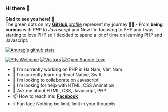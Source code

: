### Hi there 👋
**Glad to see you here!** :star_struck: <br> The green dots on my [**GitHub** profile](https://github.com/tunnaduong?tab=repositories) represent my journey :running_man: - From **being curious** with *PHP* to *Javascript* and Now I'm focusing to PHP and I was starting to love PHP so I decided to spend a lot of time on learning PHP and Javascript. 

[![Anurag's github stats](https://github-readme-stats.vercel.app/api?username=tunnaduong&show_icons=true)](https://github.com/anuraghazra/github-readme-stats)

[![PRs Welcome](https://img.shields.io/badge/PRs-welcome-brightgreen.svg?style=flat&logo=github)](https://github.com/tunnaduong) [![Visitors](https://visitor-badge.glitch.me/badge?page_id=tunnaduong.visitor-badge)](https://github.com/tunnaduong) [![Open Source Love](https://badges.frapsoft.com/os/v2/open-source.svg?v=103)](https://github.com/tunnaduong)

<!-- <sup>**[Click here](https://github.com/iamvucms/jobtweets/blob/master/PROJECTS.md)** *to view my other projects.</sup>* -->

- 🔭 I’m currently working on PHP in Ha Nam, Viet Nam
- 🌱 I’m currently learning React Native, Swift
- 👯 I’m looking to collaborate on Javascript
- 🤔 I’m looking for help with HTML, CSS Animation
- 💬 Ask me about HTML, CSS, Javascript, PHP
- 📫 How to reach me: [**Facebook**](https://www.facebook.com/tunnaduong)
- ⚡ Fun fact: Nothing be limit, limit in your thoughts
<!--
**tunnaduong/tunnaduong** is a ✨ _special_ ✨ repository because its `README.md` (this file) appears on your GitHub profile.

Here are some ideas to get you started:

- 🔭 I’m currently working on ...
- 🌱 I’m currently learning ...
- 👯 I’m looking to collaborate on ...
- 🤔 I’m looking for help with ...
- 💬 Ask me about ...
- 📫 How to reach me: ...
- 😄 Pronouns: ...
- ⚡ Fun fact: ...
-->
